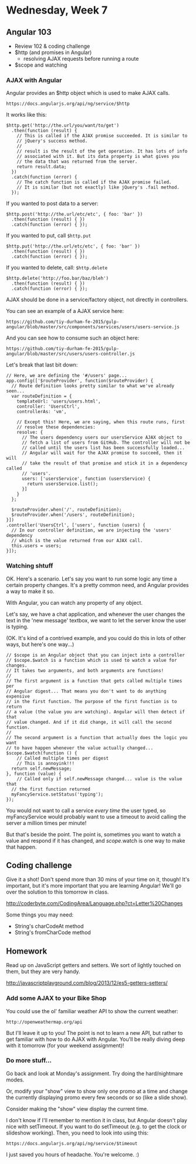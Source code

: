 # Wednesday, Week 7

## Angular 103

- Review 102 & coding challenge
- $http (and promises in Angular)
  - resolving AJAX requests before running a route
- $scope and watching

### AJAX with Angular

Angular provides an $http object which is used to make AJAX calls.

    https://docs.angularjs.org/api/ng/service/$http

It works like this:

    $http.get('http://the.url/you/want/to/get')
      .then(function (result) {
        // This is called if the AJAX promise succeeded. It is similar to
        // jQuery's success method.
        //
        // result is the result of the get operation. It has lots of info
        // associated with it. But its data property is what gives you
        // the data that was returned from the server.
        return result.data;
      })
      .catch(function (error) {
        // The catch function is called if the AJAX promise failed.
        // It is similar (but not exactly) like jQuery's .fail method.
      });

If you wanted to post data to a server:

    $http.post('http://the.url/etc/etc', { foo: 'bar' })
      .then(function (result) { })
      .catch(function (error) { });

If you wanted to put, call `$http.put`

    $http.put('http://the.url/etc/etc', { foo: 'bar' })
      .then(function (result) { })
      .catch(function (error) { });

If you wanted to delete, call: `$http.delete`

    $http.delete('http://foo.bar/baz/bleh')
      .then(function (result) { })
      .catch(function (error) { });

AJAX should be done in a service/factory object, not directly in controllers.

You can see an example of a AJAX service here:

    https://github.com/tiy-durham-fe-2015/gulp-angular/blob/master/src/components/services/users/users-service.js

And you can see how to consume such an object here:

    https://github.com/tiy-durham-fe-2015/gulp-angular/blob/master/src/users/users-controller.js

Let's break that last bit down:

    // Here, we are defining the '#/users' page...
    app.config(['$routeProvider', function($routeProvider) {
      // Route definition looks pretty similar to what we've already seen...
      var routeDefinition = {
        templateUrl: 'users/users.html',
        controller: 'UsersCtrl',
        controllerAs: 'vm',

        // Except this! Here, we are saying, when this route runs, first
        // resolve these dependencies:
        resolve: {
          // The users dependency users our usersService AJAX object to
          // fetch a list of users from GitHub. The controller will not be
          // called until the users list has been successfully loaded...
          // Angular will wait for the AJAX promise to succeed, then it will
          // take the result of that promise and stick it in a dependency called
          // 'users'.
          users: ['usersService', function (usersService) {
            return usersService.list();
          }]
        }
      };

      $routeProvider.when('/', routeDefinition);
      $routeProvider.when('/users', routeDefinition);
    }])
    .controller('UsersCtrl', ['users', function (users) {
      // In our controller definition, we are injecting the 'users' dependency
      // which is the value returned from our AJAX call.
      this.users = users;
    }]);

### Watching shtuff

OK. Here's a scenario. Let's say you want to run some logic any time a certain
property changes. It's a pretty common need, and Angular provides a way to
make it so.

With Angular, you can watch any property of any object.

Let's say, we have a chat application, and whenever the user changes the text
in the 'new message' textbox, we want to let the server know the user is typing.

(OK. It's kind of a contrived example, and you could do this in lots of other
ways, but here's one way...)

    // $scope is an Angular object that you can inject into a controller
    // $scope.$watch is a function which is used to watch a value for changes.
    // It takes two arguments, and both arguments are functions!
    //
    // The first argument is a function that gets called multiple times per
    // Angular digest... That means you don't want to do anything expensive
    // in the first function. The purpose of the first function is to return
    // a value (the value you are watching). Angular will then detect if that
    // value changed. And if it did change, it will call the second function.
    //
    // The second argument is a function that actually does the logic you want
    // to have happen whenever the value actually changed...
  	$scope.$watch(function () {
  		// Called multiple times per digest
  		// This is annoyink!!!
      return self.newMessage;
    }, function (value) {
  		// Called only if self.newMessage changed... value is the value that
      // the first function returned
      myFancyService.setStatus('typing');
    });

You would not want to call a service *every time* the user typed, so
myFancyService would probably want to use a timeout to avoid calling the
server a million times per minute!

But that's beside the point. The point is, sometimes you want to watch a value
and respond if it has changed, and $scope.$watch is one way to make that happen.

## Coding challenge

Give it a shot! Don't spend more than 30 mins of your time on it, though! It's
important, but it's more important that you are learning Angular! We'll go
over the solution to this tomorrow in class.

http://coderbyte.com/CodingArea/Language.php?ct=Letter%20Changes

Some things you may need:

- String's charCodeAt method
- String's fromCharCode method

## Homework

Read up on JavaScript getters and setters. We sort of lightly touched on them,
but they are very handy.

http://javascriptplayground.com/blog/2013/12/es5-getters-setters/

### Add some AJAX to your Bike Shop

You could use the ol' familiar weather API to show the current weather:

    http://openweathermap.org/api

But I'll leave it up to you! The point is not to learn a new API, but rather to get familiar with how to do AJAX with Angular. You'll be really diving deep with it tomorrow (for your weekend assignment)!

### Do more stuff...

Go back and look at Monday's assignment. Try doing the hard/nightmare modes.

Or, modify your "show" view to show only one promo at a time and change
the currently displaying promo every few seconds or so (like a slide show).

Consider making the "show" view display the current time.

I don't know if I'll remember to mention it in class, but Angular doesn't play
nice with setTimeout. If you want to do setTimeout (e.g. to get the clock
  or slideshow working). Then, you need to look into using this:

    https://docs.angularjs.org/api/ng/service/$timeout

I just saved you hours of headache. You're welcome. :)
